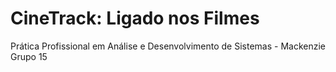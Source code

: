# CineTrack: Ligado nos Filmes
Prática Profissional em Análise e Desenvolvimento de Sistemas - Mackenzie
Grupo 15
